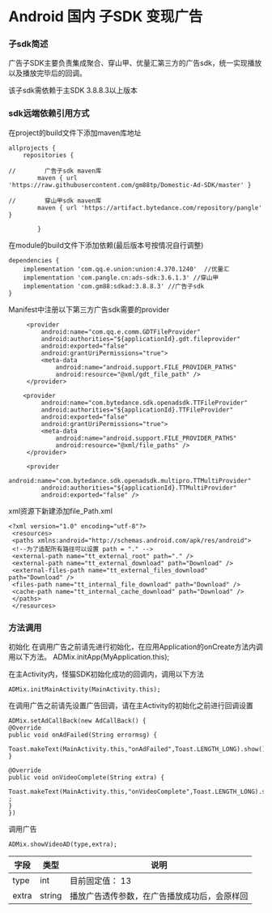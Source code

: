# Android 国内 子SDK 变现广告

### 子sdk简述
    
   广告子SDK主要负责集成聚合、穿山甲、优量汇第三方的广告sdk，统一实现播放以及播放完毕后的回调。
   
   该子sdk需依赖于主SDK 3.8.8.3以上版本
  

### sdk远端依赖引用方式

   在project的build文件下添加maven库地址
   ```
   allprojects {
       repositories {
   
   //        广告子sdk maven库
           maven { url 'https://raw.githubusercontent.com/gm88tp/Domestic-Ad-SDK/master' }
   
   //        穿山甲sdk maven库
           maven { url 'https://artifact.bytedance.com/repository/pangle' }
           
           }
   
   ```
   
   在module的build文件下添加依赖(最后版本号按情况自行调整)
   ```
   dependencies {
       implementation 'com.qq.e.union:union:4.370.1240'  //优量汇
       implementation 'com.pangle.cn:ads-sdk:3.6.1.3' //穿山甲
       implementation 'com.gm88:sdkad:3.8.8.3' //广告子sdk
   }
   ```
   
   Manifest中注册以下第三方广告sdk需要的provider
   ```
        <provider
            android:name="com.qq.e.comm.GDTFileProvider"
            android:authorities="${applicationId}.gdt.fileprovider"
            android:exported="false"
            android:grantUriPermissions="true">
            <meta-data
                android:name="android.support.FILE_PROVIDER_PATHS"
                android:resource="@xml/gdt_file_path" />
        </provider>

       <provider
            android:name="com.bytedance.sdk.openadsdk.TTFileProvider"
            android:authorities="${applicationId}.TTFileProvider"
            android:exported="false"
            android:grantUriPermissions="true">
            <meta-data
                android:name="android.support.FILE_PROVIDER_PATHS"
                android:resource="@xml/file_paths" />
        </provider>

        <provider
            android:name="com.bytedance.sdk.openadsdk.multipro.TTMultiProvider"
            android:authorities="${applicationId}.TTMultiProvider"
            android:exported="false" />
   
   ```
   
   
   xml资源下新建添加file_Path.xml
   
   ```
   <?xml version="1.0" encoding="utf-8"?>
    <resources>
    <paths xmlns:android="http://schemas.android.com/apk/res/android">
    <!--为了适配所有路径可以设置 path = "." -->
    <external-path name="tt_external_root" path="." />
    <external-path name="tt_external_download" path="Download" />
    <external-files-path name="tt_external_files_download" path="Download" />
    <files-path name="tt_internal_file_download" path="Download" />
    <cache-path name="tt_internal_cache_download" path="Download" />
    </paths>
    </resources>
   
   ```
   
    

### 方法调用

   初始化 在调用广告之前请先进行初始化，在应用Application的onCreate方法内调用以下方法。
   ADMix.initApp(MyApplication.this);
   
   在主Activity内，怪猫SDK初始化成功的回调内，调用以下方法
   
   
   
   ```
   ADMix.initMainActivity(MainActivity.this);
   ```
   
   在调用广告之前请先设置广告回调，请在主Activity的初始化之前进行回调设置
   ```
   ADMix.setAdCallBack(new AdCallBack() {
   @Override
   public void onAdFailed(String errormsg) {
      Toast.makeText(MainActivity.this,"onAdFailed",Toast.LENGTH_LONG).show();
   }
   
   @Override
   public void onVideoComplete(String extra) {
      Toast.makeText(MainActivity.this,"onVideoComplete",Toast.LENGTH_LONG).show()
   ;
   }
   })
   ```

   调用广告
   ```
   ADMix.showVideoAD(type,extra);
   ```
   
   | 字段  | 类型     | 说明            |
   | -----| ------ | ---------------- |
   | type   | int      | 目前固定值： 13 |
   | extra | string | 播放广告透传参数，在广告播放成功后，会原样回 |
